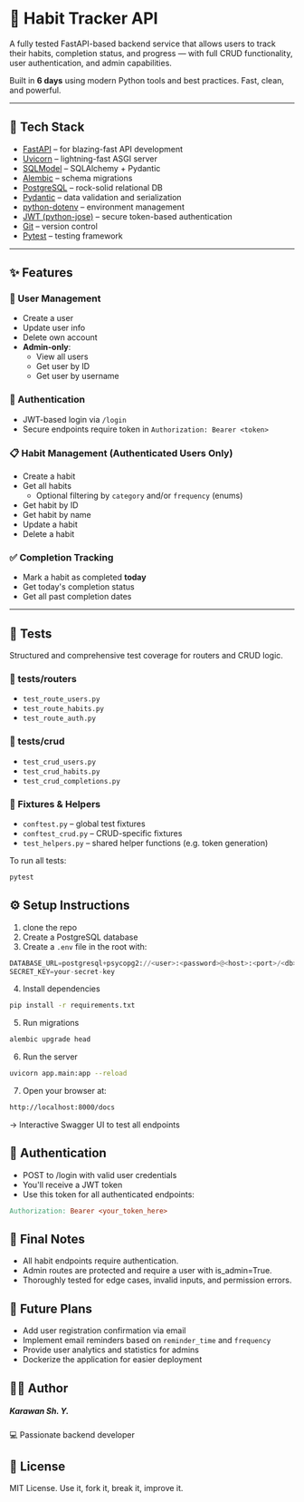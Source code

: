 # 🧠 Habit Tracker API

A fully tested FastAPI-based backend service that allows users to track their habits, completion status, and progress — with full CRUD functionality, user authentication, and admin capabilities.

Built in **6 days** using modern Python tools and best practices. Fast, clean, and powerful.

---

## 🚀 Tech Stack

- [FastAPI](https://fastapi.tiangolo.com/) – for blazing-fast API development  
- [Uvicorn](https://www.uvicorn.org/) – lightning-fast ASGI server  
- [SQLModel](https://sqlmodel.tiangolo.com/) – SQLAlchemy + Pydantic  
- [Alembic](https://alembic.sqlalchemy.org/) – schema migrations  
- [PostgreSQL](https://www.postgresql.org/) – rock-solid relational DB  
- [Pydantic](https://docs.pydantic.dev/) – data validation and serialization  
- [python-dotenv](https://pypi.org/project/python-dotenv/) – environment management  
- [JWT (python-jose)](https://github.com/mpdavis/python-jose) – secure token-based authentication  
- [Git](https://git-scm.com/) – version control  
- [Pytest](https://docs.pytest.org/) – testing framework

---

## ✨ Features

### 👥 User Management
- Create a user
- Update user info
- Delete own account
- **Admin-only**:
  - View all users
  - Get user by ID
  - Get user by username

### 🔐 Authentication
- JWT-based login via `/login`
- Secure endpoints require token in `Authorization: Bearer <token>`

### 📋 Habit Management (Authenticated Users Only)
- Create a habit
- Get all habits
  - Optional filtering by `category` and/or `frequency` (enums)
- Get habit by ID
- Get habit by name
- Update a habit
- Delete a habit

### ✅ Completion Tracking
- Mark a habit as completed **today**
- Get today's completion status
- Get all past completion dates

---

## 🧪 Tests

Structured and comprehensive test coverage for routers and CRUD logic.

### 📁 tests/routers
- `test_route_users.py`
- `test_route_habits.py`
- `test_route_auth.py`

### 📁 tests/crud
- `test_crud_users.py`
- `test_crud_habits.py`
- `test_crud_completions.py`

### 🧰 Fixtures & Helpers
- `conftest.py` – global test fixtures
- `conftest_crud.py` – CRUD-specific fixtures
- `test_helpers.py` – shared helper functions (e.g. token generation)

To run all tests:
```bash
pytest
```

## ⚙️ Setup Instructions
1. clone the repo
2. Create a PostgreSQL database
3. Create a `.env` file in the root with:
```python
DATABASE_URL=postgresql+psycopg2://<user>:<password>@<host>:<port>/<db>
SECRET_KEY=your-secret-key
```
4. Install dependencies
```bash
pip install -r requirements.txt
```
5. Run migrations
```bash
alembic upgrade head
```
6. Run the server
```bash
uvicorn app.main:app --reload
```
7. Open your browser at:
```bash
http://localhost:8000/docs
```
→ Interactive Swagger UI to test all endpoints 

## 🔐 Authentication
- POST to /login with valid user credentials
- You'll receive a JWT token
- Use this token for all authenticated endpoints:
```makefile
Authorization: Bearer <your_token_here>
```

## 🧠 Final Notes
- All habit endpoints require authentication.
- Admin routes are protected and require a user with is_admin=True.
- Thoroughly tested for edge cases, invalid inputs, and permission errors.

## 🚀 Future Plans

- Add user registration confirmation via email  
- Implement email reminders based on `reminder_time` and `frequency`  
- Provide user analytics and statistics for admins  
- Dockerize the application for easier deployment  

## 🧑‍💻 Author
##### Karawan Sh. Y.  
💻 Passionate backend developer

## 📜 License
MIT License. Use it, fork it, break it, improve it.